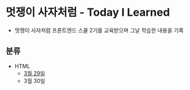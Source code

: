 # 멋쟁이 사자처럼 - Today I Learned
- 멋쟁이 사자처럼 프론트엔드 스쿨 2기를 교육받으며 그날 학습한 내용을 기록

## 분류
- HTML
    - [3월 29일](https://github.com/SeongHunGit/codelion-TIL/blob/main/HTML/3%EC%9B%94%2029%EC%9D%BC/0329.md)
    - 3월 30일
